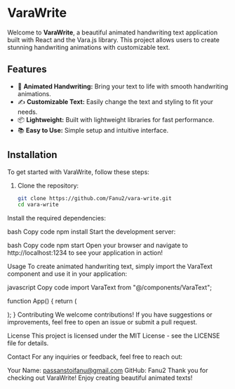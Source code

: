 # VaraWrite

Welcome to **VaraWrite**, a beautiful animated handwriting text application built with React and the Vara.js library. This project allows users to create stunning handwriting animations with customizable text.

## Features

- 🎨 **Animated Handwriting:** Bring your text to life with smooth handwriting animations.
- ✍️ **Customizable Text:** Easily change the text and styling to fit your needs.
- 📦 **Lightweight:** Built with lightweight libraries for fast performance.
- 📚 **Easy to Use:** Simple setup and intuitive interface.

## Installation

To get started with VaraWrite, follow these steps:

1. Clone the repository:
   ```bash
   git clone https://github.com/Fanu2/vara-write.git
   cd vara-write
Install the required dependencies:

bash
Copy code
npm install
Start the development server:

bash
Copy code
npm start
Open your browser and navigate to http://localhost:1234 to see your application in action!

Usage
To create animated handwriting text, simply import the VaraText component and use it in your application:

javascript
Copy code
import VaraText from "@/components/VaraText";

function App() {
  return (
    <div>
      <VaraText text="Welcome to VaraWrite!" />
    </div>
  );
}
Contributing
We welcome contributions! If you have suggestions or improvements, feel free to open an issue or submit a pull request.

License
This project is licensed under the MIT License - see the LICENSE file for details.

Contact
For any inquiries or feedback, feel free to reach out:

Your Name: passanstoifanu@gmail.com
GitHub: Fanu2
Thank you for checking out VaraWrite! Enjoy creating beautiful animated texts!
